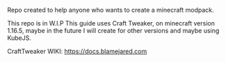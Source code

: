 Repo created to help anyone who wants to create a minecraft modpack.

This repo is in W.I.P
This guide uses Craft Tweaker, on minecraft version 1.16.5, maybe in the future I will create for other versions and maybe using KubeJS.

CraftTweaker WIKI: https://docs.blamejared.com
